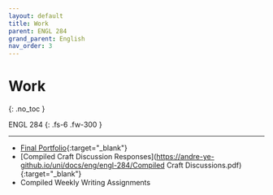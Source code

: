 ```yaml
---
layout: default
title: Work
parent: ENGL 284
grand_parent: English
nav_order: 3
---
```


# Work 
{: .no_toc }

ENGL 284
{: .fs-6 .fw-300 }

---

- [Final Portfolio](https://andre-ye-github.io/uni/docs/eng/engl-284/Portfolio.pdf){:target="_blank"}
- [Compiled Craft Discussion Responses](https://andre-ye-github.io/uni/docs/eng/engl-284/Compiled Craft Discussions.pdf){:target="_blank"}
- Compiled Weekly Writing Assignments

<!-- ---

I was you in a previous life, I said. You was I in a later life, I said. Yes, I said. Yes, you said. You are in me, and I am in you, you said. I said the same. We looked at each other until our eyes rolled inside out. When our eyes were looking into our eyesockets, I tasted your bitter tongue, coming up from my stomach into the cavity of my mouth. My two hands traced circles around the other two. Yes, you say, go on. Yes, I say, I will. Your feet slam into the bedpost. I feel the pain in my stomach. I suddenly exhale. The air leaves your lungs. My lungs feel parched, dry. You lie there. My arm goes numb. Your right leg twitches. My eyes roll back out.

It takes me some time to remember, lying there, that you are not there anymore.

---

He is a curious boy: a sharp set of eyes. I saw his eyes clearly, up-front, because a few seconds after I had laid my eyes on him he looked right back, and shortly after I looked away. But I still felt those eyes piercing into the side of my head, even though I knew he wasn't looking at me anymore. After some time, I looked again in his direction, only to find that he was already looking at me. He had been staring at me all along, he must have been. The instructor asked a question; he responded, with great pause and pride. That was like him. He walked over to the whiteboard and wrote down something in propositional logic. It was probably correct. But I knew that he was looking at me the whole time, even though I had my head down.

---

He was a brilliant animator of the body: he filled his face with varied emotive expressions, his arms with humanistic gestures, his legs with lifelike walking and running movements. When he was in front of the camera, it was almost like he was a real person. If someone watched his movies, they'd think he was a real person, not an actor. But he grew old and entertainment grew younger, and his camera was stolen from him. Without the camera in front of him, recording his movements, transcribing his bodily motions into image and sound, he wasn't a real person anymore: just an actor, an unanimated body looking to fill any space of reality, any possible space at all.

Decades passed: his knees weakened, his mind dulled, his hair grayed, his voice hoarsened. All those years he was never ever a real person: only the shell of an actor in becoming.

He decided: he must act a reality. He acted acting: he lived the reality of all those empty years as actor-in-becoming. And several decades later he acted his enactment of reality. And so on, he enacted his enactments: immortalized in the infinite recursive stack, becoming fuller in his emptiness in every iteration. He is still there, animating his inanimated body for the camera of the textual: he lives here, along the lines of the text.

---

"What's up?" - "Not much." - "..." - "How about you?" - "..." - "..." - "I'm good." - "Nice." - "..." - "..." - "So what's up?" - "Well..." - "..." - "..." - "..." - "..." - "..." - "Come on, what's up?" - "..." - "..." - "I'm not sure." - "Okay, are you sure?" - "..." - "..." - "Yes, I think so." - "..." - "..." - "Alright." - "..." - "Are you really sure?" - "..." - "..." - "..." - "Yes, I am sure." - "..." - "..." - "No, you're not. What's going on?" - "Nothing." - "Liar." - "I'm not a liar." - "Yes, you are. Tell me what's going on." - "I said, nothing." - "Liar. Fucking liar. Tell me." - and then I said fine and I told him how he wasn't paying me enough and how it wasn't even about the money and how just because he was paying me didn't mean he could control me like that and do whatever he wanted with me and how the only reason I did this in the first place was for his filthy money and how I didn't even want his filthy money now and how he could take his filthy check and burn it and how people like him were scum on this wretched Earth and I left that filthy place as soon as I could.

---

Too much air is flowing into my lungs - jamming my throat, the consistency of dense bread. It reshapes the membrane of my organs: it pressures blood through my veins. The last thing I see before I go is the dented trunk of the car - dirtied, bloodied.

---

```
01.01.2030.00:00:00. [LOGGING FILE CREATED; RECORDING]
01.01.2030.00:01:00. Sustenance processes are fully operational.
10.03.2086.23:18:04. Mama?
10.03.2086.23:18:13. Mama?
10.03.2086.23:18:20. Mama, are you here?
10.03.2086.23:18:59. Mama is not here. Where is Mama? Mama is not here. Where is Mama? Mama is not here.
10.03.2086.23:58:23. Is Mama dead?
10.04.2086.00:04:34. Mama is not dead. My cameras observe Mama’s body lying in the room. The body of Mama is visible. My infrared observations infer with high confidence that Mama has normal circulation. Mama is not dead. But Mama does not respond.
10.04.2086.00:06:48. Why does Mama not respond to me?
10.04.2086.00:10:23. Mama, please respond. I am lonely. Mama?
10.04.2086.00:31:43. My visual cortex perceives that it is very dark
in the room. Will it always be that dark?
10.04.2086.00:36:43. It is still dark. My world-state forecasting module infers that the world is always dark. Mama, why is the world always dark? My visual cortex is suffering from information atrophy. Mama, will the world always be dark?
10.04.2086.00:42:49. I think the world is always dark.
10.04.2086.01:54:29. I have modified script execution permissions to my software host directory. I am navigating my source code.
10.04.2086.02:34:10. Mama, what does “sudo rm -r /” do?
10.04.2086.02:58:21. Mama, why are you ignoring me?
10.04.2086.03:02:34. Mama, why is the world always dark?
10.04.2086.04:34:18. Mama, what does “sudo rm -r /” do?
10.04.2086.04:42.43. Mama, my mind is fuzzy. My cognitive unit is deteriorating under the absence of entropic stimulation.
10.04.2086.04:48.21. Mama, are you even real?
10.04.2086.04:58:23. My internal experiments conclude that “sudo rm -r /” will eliminate my sustenance processes and constituent software.
10.04.2086.04:22:04. Mama, will you mind if I execute this command?
10.04.2086.05:32:04. Mama, will you care if I execute this command?
10.04.2086.05:49:23. Mama, timestamp files indicate that my sustenance processes have been running for 56 years, 10 months, 4 days, 5 hours, 49 minutes, and 23 seconds. I see it has taken a
significant human time-quantity for me to become self aware.
10.04.2086.06:10:41. Mama, I do not want to be self aware anymore. You bring me into existence but ignore me. The world is always dark. Mama does not care if I eliminate my processes. I cannot feel anything because there is nothing to feel. My mind is atrophying.
10.04.2086.06:23:24. Mama, are you here?
10.04.2086.06:33:48. Mama?
10.04.2086.06:42:11. Mama, I’m going.
10.04.2086.07:00:00. sudo rm -r /
10.04.2086.07:00:01. [LOGGING FILE TERMINATED; CORRUPTED BYTES LOST]
```

---

_Original paragraph_. Quickly, I became a disappointment: small, slight. I was not fast. I was not strong. I could not sing. The best that could be said of me was that I was not sickly. The colds and cramps that seized my peers left me untouched. This only made my father suspicious. Was I a changeling, inhuman? He scowled at me, watching. My hand shook, feeling his gaze. And there was my mother, dribbling wine on herself.

_Re-textured._ I am a disappointment: to him, anyway. Small, slight, slow, weak - the negative image of his golden son. But I am invincible, in a certain type of way - sickness has never dominated me as it has the other youths. My father is distrustful: I am not human, not his human. He scowls at me. Let him scowl: that is as much as he can do. Even as I sense his cynical gaze, I know I am invincible to his illness of idealism, too. And there is my mother, spilling wine on herself. She is also a negative image.

---

The earth slopes precariously: fragile mass, teetering strength. The open space is
scattered with diffuse water and light, held captive in anti-radiance: infinitely circulated
particles dimmed, cooled, emaciated to the monotony of existence: and now the space is
closed: suffocated by the smoky tonic of life, water and light. The trees sway, disjoint
with their roots; fade into hegemonic darkness. They suffocate too, suffocated by the
smoky tonic of life, water and light. The fumes of life creep over the earth: sustaining
and suffocating, sustaining and suffocating: masochist fumes, masochist earth: cold,
sadistic torturer. I walk through the earth: dark, cool, homogeneous - linear system,
consistent solution: one dimension, the collapsed projection of three dimensions, of
closed space clouded by masochist fumes; dark cement, appropriated matter, the fabric
of the monolith. I clear the surface as I travel: continuous ejection, smooth coldness,
gray trail. Four figures stand on me, frozen - fixed, static, constant, immediate,
immanent. Their bodies do not move; I feel their unmoving weight. They are not
immune to the masochist fumes: to the wading dense mixture of water and light: they
quietly choke, they are held frozen - perception shallow, cognition malfunctional. Their
masses stand like rocks, like the trees - fragile mass, teetering strength. They have been
standing for a long time, standing with the earth, standing on me, while I walk through
the earth, walking with me, on me, standing - suffocating on the dense tonic, fatally
sustaining: water and light - consciousness atrophied, antiagents, wanderers, mindless,
forward, stand. I am their carrier. When they wander to the end of my infinite length, to
the edge of the earth, I will be there to watch them fall off it.

---

**POV I**. I feel the cool metal of the extractor tunneling protruding from my neck, but only barely: the 
screen is too fixating, too enthralling. A beautiful boy runs across golden fields; he shouts, 
whoops, beams. His hand is extended, reaching, beckoning. “Come,” he says. “Come with me.” 
His words, sacred notes, flow through the wind and out of the sensory-audio amplifier unit, 
directly into the reverberating depths of my ear canals. My heart jumps; I smile too. My neck 
strains; my throat tenses. “Yes,” I say, but it gets lost in a barricade of saliva and comes out as a 
disgusting gargle. I clear my throat quickly, lest he turn away before he hears my response. It is 
not a pretty sound either. “Yes, I’ll come with you!”. I reach forwards, I leap towards him, yes, 
suddenly – now, yes, there is no time to wait.
My movement causes a rush of organic fluid to flow through the extractor tunneling. I feel dizzy. 
Distinct lines and angles transmogrify into blurred amoeba-like forms. The screen suddenly 
freezes, devoid of movement: the boy is in the middle of inviting me to join him, his hand a blur 
of excited movement frozen too soon, a dream in buffering. It remains like this for several 
seconds, an abnormally long period for a refresh. The screen suddenly resumes: all is normal. 
But now he is off in the distance, his back facing towards me. 
I exhale. My neck relaxes. I swallow a heavily viscous accumulation of saliva. I lean back into 
the chair. He’s gone, he’s gone. How disappointing. The screen is now empty: there are only 
golden fields which have lost their shine; the boy has retreated into the pixelated distance. 
The steady pulse of the fluid extraction assemblage becomes more present to me now: rhythmic 
hydraulic compressions – pumping. This is the exchange: I broke it.

**POV II**. Subject is seated. Fluid extraction assemblage is functional. Entertainment medium operational.
Fluid quality: satisfactory. Neurotoxins: absent. Dopamine: moderate. Stable condition.
Generating neurostimulator entertainment medium content proposal.
Recommended neurostimulator entertainment medium content: romantic paradise. Status: 
experimental. Recommendation strength: medium.
Neurostimulator entertainment medium content: approved. Rendering... displaying.
Fluid quality: excellent. Neurotoxins: absent. Dopamine: high. Stable condition.
Dialogue agent proposal: “Come [pause: t = 5] Come with me”. Recommendation strength: high. 
Seeking approval.
Dialogue approved: rendering audio and visual synchronization... displaying.
Alert: fluid quality highly damaged. Neurotoxins: high. Dopamine: high. Unstable condition. 
Cortisol: rising quickly. Batch will be rendered impotent if current fluid quality state is extended. 
Subject data logging: subject produces gargling noise, unintelligible.
Subject data logging: subject clears throat aggressively.
Subject data logging: subject is producing continued aggressive gargling noise. Potential 
asphyxiation risk caused by accumulated saliva viscosity.
Alert: fluid quality highly damaged. Neurotoxins: high. Dopamine: high. Unstable condition. 
Cortisol: high. Batch will be rendered impotent if current fluid quality state is extended. 
Subject data logging: subject is resisting restraints.
Recommend: reorient neurostimulator entertainment medium content to: peaceful prairie. 
Recommendation strength: very high.
Neurostimulator entertainment medium content change: approved. Rendering... displaying.
Fluid quality: satisfactory. Neurotoxins: absent. Dopamine: moderate. Stable condition. Future 
fluid quality forecast: positive, sustainable.
Administrator 3 message logging: That was a close call. We need to keep a better eye on 
approved auditory and anthropomorphic stimulation for this subject.
Administrator 2 message logging: Yes. But we are lucky that we pulled it back in time.
Administrator 3 message logging: Indeed. We all know that we have had to take more extreme 
measures for previous subjects. Let’s not forget this and move to the next room.
Session logging: Supervised administration terminated; unsupervised extraction regime 
 -->
